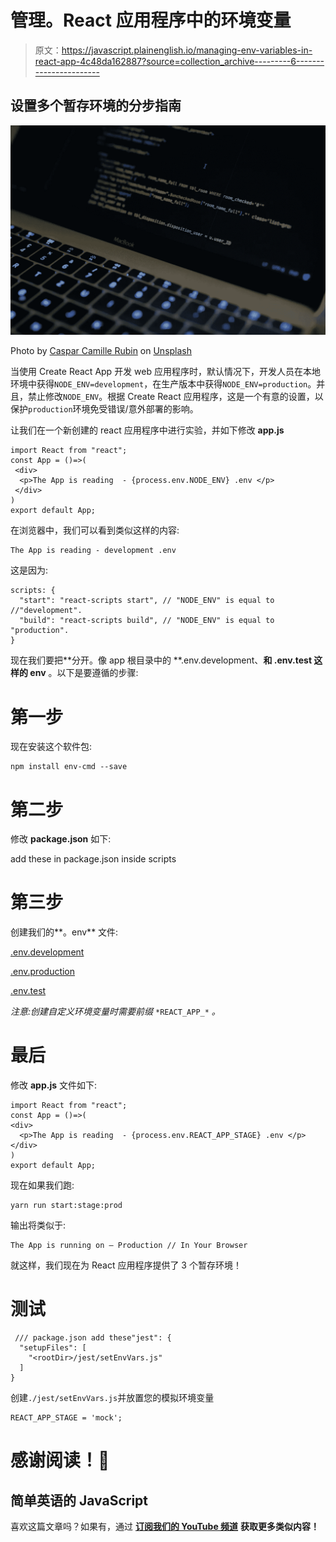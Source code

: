 # 管理。React 应用程序中的环境变量

> 原文：<https://javascript.plainenglish.io/managing-env-variables-in-react-app-4c48da162887?source=collection_archive---------6----------------------->

## 设置多个暂存环境的分步指南

![](img/1e633551f96d5f3b097a4c5ced6b57f3.png)

Photo by [Caspar Camille Rubin](https://unsplash.com/@casparrubin?utm_source=unsplash&utm_medium=referral&utm_content=creditCopyText) on [Unsplash](https://unsplash.com/s/photos/javascript?utm_source=unsplash&utm_medium=referral&utm_content=creditCopyText)

当使用 Create React App 开发 web 应用程序时，默认情况下，开发人员在本地环境中获得`NODE_ENV=development`，在生产版本中获得`NODE_ENV=production`。并且，禁止修改`NODE_ENV`。根据 Create React 应用程序，这是一个有意的设置，以保护`production`环境免受错误/意外部署的影响。

让我们在一个新创建的 react 应用程序中进行实验，并如下修改 **app.js**

```
import React from "react";
const App = ()=>(
 <div>
  <p>The App is reading  - {process.env.NODE_ENV} .env </p>
 </div>
)
export default App;
```

在浏览器中，我们可以看到类似这样的内容:

```
The App is reading - development .env
```

这是因为:

```
scripts: {
  "start": "react-scripts start", // "NODE_ENV" is equal to       //"development".
  "build": "react-scripts build", // "NODE_ENV" is equal to "production".
}
```

现在我们要把**分开。像 app 根目录中的 **.env.development、**和 **.env.test** 这样的 env** 。以下是要遵循的步骤:

# 第一步

现在安装这个软件包:

```
npm install env-cmd --save
```

# 第二步

修改 **package.json** 如下:

add these in package.json inside scripts

# 第三步

创建我们的**。env** 文件:

[.env.development](https://gist.github.com/TunvirRahman/c3ad916b4a9a3bbc8b9ef8034150aa2e)

[.env.production](https://gist.github.com/TunvirRahman/9b386c991341a157f3504e855577a476)

[.env.test](https://gist.github.com/TunvirRahman/4408c8d29bd07383af46024bbc04b142)

*注意:创建自定义环境变量时需要前缀* `*REACT_APP_*` *。*

# 最后

修改 **app.js** 文件如下:

```
import React from "react";
const App = ()=>(
<div>
  <p>The App is reading  - {process.env.REACT_APP_STAGE} .env </p>        </div>
)
export default App;
```

现在如果我们跑:

```
yarn run start:stage:prod
```

输出将类似于:

```
The App is running on — Production // In Your Browser
```

就这样，我们现在为 React 应用程序提供了 3 个暂存环境！

# 测试

```
 /// package.json add these"jest": {
  "setupFiles": [
    "<rootDir>/jest/setEnvVars.js"
  ]
}
```

创建`./jest/setEnvVars.js`并放置您的模拟环境变量

```
REACT_APP_STAGE = 'mock';
```

# 感谢阅读！🍻

## 简单英语的 JavaScript

喜欢这篇文章吗？如果有，通过 [**订阅我们的 YouTube 频道**](https://www.youtube.com/channel/UCtipWUghju290NWcn8jhyAw) **获取更多类似内容！**